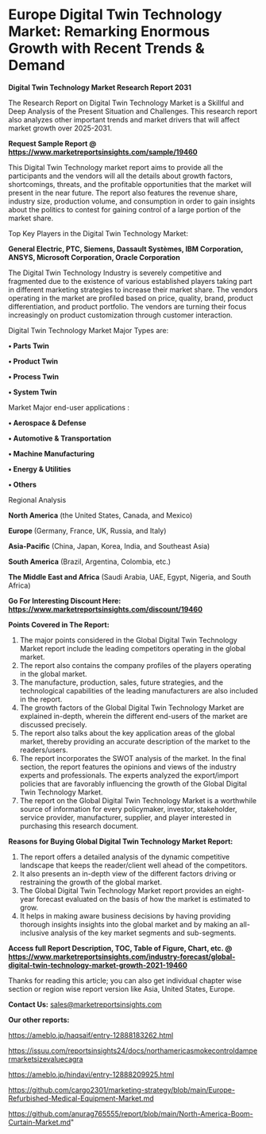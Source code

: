 # Europe Digital Twin Technology Market: Remarking Enormous Growth with Recent Trends & Demand

<strong>Digital Twin Technology Market Research Report 2031</strong>

The Research Report on Digital Twin Technology Market is a Skillful and Deep Analysis of the Present Situation and Challenges. This research report also analyzes other important trends and market drivers that will affect market growth over 2025-2031.

<strong>Request Sample Report @ <a href=https://www.marketreportsinsights.com/sample/19460>https://www.marketreportsinsights.com/sample/19460</a></strong>

This Digital Twin Technology market report aims to provide all the participants and the vendors will all the details about growth factors, shortcomings, threats, and the profitable opportunities that the market will present in the near future. The report also features the revenue share, industry size, production volume, and consumption in order to gain insights about the politics to contest for gaining control of a large portion of the market share.

Top Key Players in the Digital Twin Technology Market:

<strong>General Electric, PTC, Siemens, Dassault Systèmes, IBM Corporation, ANSYS, Microsoft Corporation, Oracle Corporation</strong>

The Digital Twin Technology Industry is severely competitive and fragmented due to the existence of various established players taking part in different marketing strategies to increase their market share. The vendors operating in the market are profiled based on price, quality, brand, product differentiation, and product portfolio. The vendors are turning their focus increasingly on product customization through customer interaction.

Digital Twin Technology Market Major Types are:

<strong>• Parts Twin

• Product Twin

• Process Twin

• System Twin</strong>

Market Major end-user applications :

<strong>• Aerospace & Defense

• Automotive & Transportation

• Machine Manufacturing

• Energy & Utilities

• Others</strong>

Regional Analysis

</u><strong><b>North America</b></strong> (the United States, Canada, and Mexico)

<strong><b>Europe </b></strong>(Germany, France, UK, Russia, and Italy)

<strong><b>Asia-Pacific</b></strong> (China, Japan, Korea, India, and Southeast Asia)

<strong><b>South America</b></strong> (Brazil, Argentina, Colombia, etc.)

<strong><b>The Middle East and Africa</b></strong> (Saudi Arabia, UAE, Egypt, Nigeria, and South Africa)

<strong>Go For Interesting Discount Here: <a href=https://www.marketreportsinsights.com/discount/19460>https://www.marketreportsinsights.com/discount/19460</a></strong>

<strong>Points Covered in The Report:</strong>
<ol>
  <li>The major points considered in the Global Digital Twin Technology Market report include the leading competitors operating in the global market.</li>
  <li>The report also contains the company profiles of the players operating in the global market.</li>
  <li>The manufacture, production, sales, future strategies, and the technological capabilities of the leading manufacturers are also included in the report.</li>
  <li>The growth factors of the Global Digital Twin Technology Market are explained in-depth, wherein the different end-users of the market are discussed precisely.</li>
  <li>The report also talks about the key application areas of the global market, thereby providing an accurate description of the market to the readers/users.</li>
  <li>The report incorporates the SWOT analysis of the market. In the final section, the report features the opinions and views of the industry experts and professionals. The experts analyzed the export/import policies that are favorably influencing the growth of the Global Digital Twin Technology Market.</li>
  <li>The report on the Global Digital Twin Technology Market is a worthwhile source of information for every policymaker, investor, stakeholder, service provider, manufacturer, supplier, and player interested in purchasing this research document.</li>
</ol>
<strong>Reasons for Buying Global Digital Twin Technology Market Report:</strong>

<ol>
  <li>The report offers a detailed analysis of the dynamic competitive landscape that keeps the reader/client well ahead of the competitors.</li>
  <li>It also presents an in-depth view of the different factors driving or restraining the growth of the global market.</li>
  <li>The Global Digital Twin Technology Market report provides an eight-year forecast evaluated on the basis of how the market is estimated to grow.</li>
  <li>It helps in making aware business decisions by having providing thorough insights insights into the global market and by making an all-inclusive analysis of the key market segments and sub-segments.</li>
</ol>
<strong>Access full Report Description, TOC, Table of Figure, Chart, etc. @ <a href=https://www.marketreportsinsights.com/industry-forecast/global-digital-twin-technology-market-growth-2021-19460>https://www.marketreportsinsights.com/industry-forecast/global-digital-twin-technology-market-growth-2021-19460</a></strong>


Thanks for reading this article; you can also get individual chapter wise section or region wise report version like Asia, United States, Europe.

<strong>Contact Us:</strong>
sales@marketreportsinsights.com

<strong>Our other reports:</strong>

<a href=https://ameblo.jp/haqsaif/entry-12888183262.html>https://ameblo.jp/haqsaif/entry-12888183262.html</a>

<a href=https://issuu.com/reportsinsights24/docs/northamericasmokecontroldampermarketsizevaluecagra>https://issuu.com/reportsinsights24/docs/northamericasmokecontroldampermarketsizevaluecagra</a>

<a href=https://ameblo.jp/hindavi/entry-12888209925.html>https://ameblo.jp/hindavi/entry-12888209925.html</a>

<a href=https://github.com/cargo2301/marketing-strategy/blob/main/Europe-Refurbished-Medical-Equipment-Market.md>https://github.com/cargo2301/marketing-strategy/blob/main/Europe-Refurbished-Medical-Equipment-Market.md</a>

<a href=https://github.com/anurag765555/report/blob/main/North-America-Boom-Curtain-Market.md>https://github.com/anurag765555/report/blob/main/North-America-Boom-Curtain-Market.md</a>"

